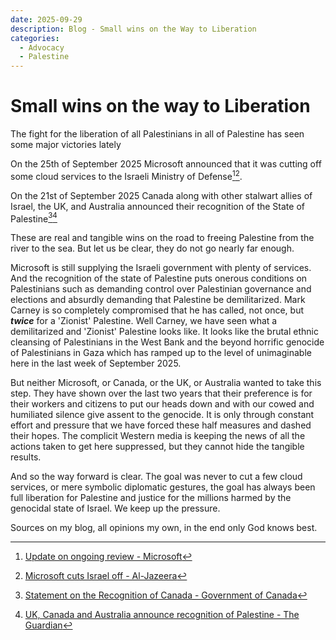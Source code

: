```yaml
---
date: 2025-09-29
description: Blog - Small wins on the Way to Liberation
categories:
  - Advocacy
  - Palestine
---
```


# Small wins on the way to Liberation

The fight for the liberation of all Palestinians in all of Palestine has seen some major victories lately

<!-- more -->

On the 25th of September 2025 Microsoft announced that it was cutting off some cloud services to the Israeli Ministry of Defense[^1][^2].

On the 21st of September 2025 Canada along with other stalwart allies of Israel, the UK, and Australia announced their recognition of the State of Palestine[^3][^4]

These are real and tangible wins on the road to freeing Palestine from the river to the sea. But let us be clear, they do not go nearly far enough.

Microsoft is still supplying the Israeli government with plenty of services. And the recognition of the state of Palestine puts onerous conditions on Palestinians such as demanding control over Palestinian governance and elections and absurdly demanding that Palestine be demilitarized. Mark Carney is so completely compromised that he has called, not once, but ***twice*** for a 'Zionist' Palestine. Well Carney, we have seen what a demilitarized and 'Zionist' Palestine looks like. It looks like the brutal ethnic cleansing of Palestinians in the West Bank and the beyond horrific genocide of Palestinians in Gaza which has ramped up to the level of unimaginable here in the last week of September 2025.

But neither Microsoft, or Canada, or the UK, or Australia wanted to take this step. They have shown over the last two years that their preference is for their workers and citizens to put our heads down and with our cowed and humiliated silence give assent to the genocide. It is only through constant effort and pressure that we have forced these half measures and dashed their hopes. The complicit Western media is keeping the news of all the actions taken to get here suppressed, but they cannot hide the tangible results.

And so the way forward is clear. The goal was never to cut a few cloud services, or mere symbolic diplomatic gestures, the goal has always been full liberation for Palestine and justice for the millions harmed by the genocidal state of Israel. We keep up the pressure.

Sources on my blog, all opinions my own, in the end only God knows best.

[^1]: [Update on ongoing review - Microsoft](https://blogs.microsoft.com/on-the-issues/2025/09/25/update-on-ongoing-microsoft-review/)
[^2]: [Microsoft cuts Israel off - Al-Jazeera](https://www.aljazeera.com/news/2025/9/26/why-has-microsoft-cut-israel-off-from-some-of-its-services)
[^3]: [Statement on the Recognition of Canada - Government of Canada](https://www.pm.gc.ca/en/news/statements/2025/09/21/statement-prime-minister-carney-on-canada-recognition-state-palestine)
[^4]: [UK, Canada and Australia announce recognition of Palestine - The Guardian](https://www.theguardian.com/world/2025/sep/21/uk-canada-and-australia-announce-formal-recognition-of-palestine-with-wave-of-israel-allies-to-follow)
